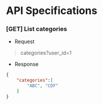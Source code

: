# API Specifications

### [GET] List categories
* Request
> categories?user_id=1

* Response
```json
{
    "categories":[
        "ABC", "CDF"
    ]
}
```